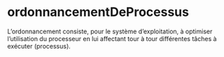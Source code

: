 # ordonnancementDeProcessus
L’ordonnancement consiste, pour le système d’exploitation, à optimiser l’utilisation du processeur en lui affectant tour à tour différentes tâches à exécuter (processus).

